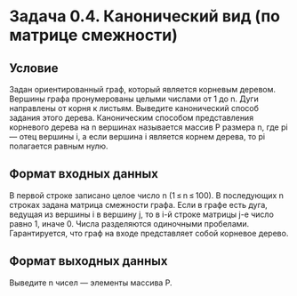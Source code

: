 # Задача 0.4. Канонический вид (по матрице смежности)

## Условие
Задан ориентированный граф, который является корневым деревом. Вершины графа пронумерованы целыми числами от 1 до n. Дуги направлены от корня к листьям. Выведите канонический способ задания этого дерева.
Каноническим способом представления корневого дерева на n вершинах называется массив P размера n, где pi — отец вершины i, а если вершина i является корнем дерева, то pi полагается равным нулю.

## Формат входных данных
В первой строке записано целое число n (1 ≤ n ≤ 100). В последующих n строках задана матрица смежности графа. Если в графе есть дуга, ведущая из вершины i в вершину j, то в i-й строке матрицы j-е число равно 1, иначе 0. Числа разделяются одиночными пробелами. Гарантируется, что граф на входе представляет собой корневое дерево.

## Формат выходных данных
Выведите n чисел — элементы массива P.
